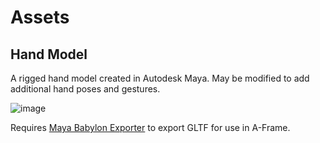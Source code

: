 # Assets

## Hand Model

A rigged hand model created in Autodesk Maya. May be modified to add additional hand poses and gestures.

![image](https://imgur.com/UQ2pqAd.gif)

Requires [Maya Babylon Exporter](https://github.com/BabylonJS/Exporters/tree/master/Maya) to export GLTF for use in A-Frame.
